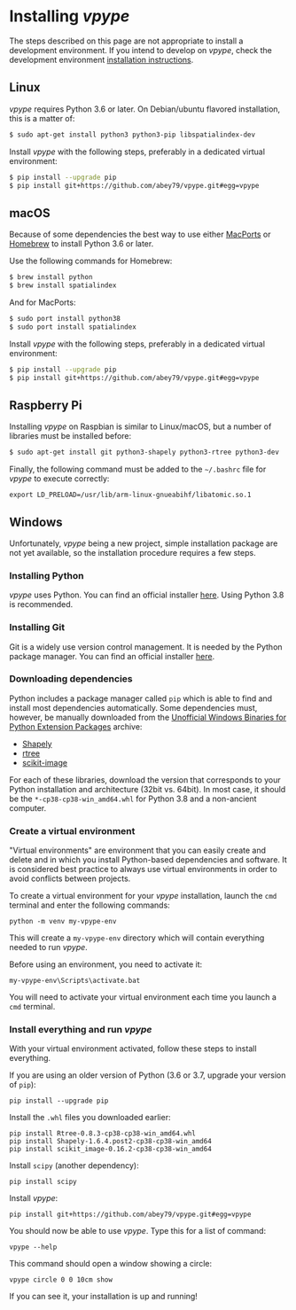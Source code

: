 # Installing _vpype_

The steps described on this page are not appropriate to install a development environment. If you intend to develop
on _vpype_, check the development environment [installation instructions](README.md#development-environment).

## Linux

_vpype_ requires Python 3.6 or later. On Debian/ubuntu flavored installation, this is a matter of:

```bash
$ sudo apt-get install python3 python3-pip libspatialindex-dev
```

Install _vpype_ with the following steps, preferably in a dedicated virtual environment:

```bash
$ pip install --upgrade pip
$ pip install git+https://github.com/abey79/vpype.git#egg=vpype
```


## macOS

Because of some dependencies the best way to use either [MacPorts](https://www.macports.org) or
[Homebrew](https://brew.sh) to install Python 3.6 or later.

Use the following commands for Homebrew:

```bash
$ brew install python
$ brew install spatialindex
```

And for MacPorts:

```bash
$ sudo port install python38
$ sudo port install spatialindex
```

Install _vpype_ with the following steps, preferably in a dedicated virtual environment:

```bash
$ pip install --upgrade pip
$ pip install git+https://github.com/abey79/vpype.git#egg=vpype
```


## Raspberry Pi

Installing _vpype_ on Raspbian is similar to Linux/macOS, but a number of libraries must be installed before:

```bash
$ sudo apt-get install git python3-shapely python3-rtree python3-dev
```

Finally, the following command must be added to the `~/.bashrc` file for _vpype_ to execute correctly:

```
export LD_PRELOAD=/usr/lib/arm-linux-gnueabihf/libatomic.so.1
```


## Windows

Unfortunately, _vpype_ being a new project, simple installation package are not yet available, so the installation procedure
requires a few steps.

### Installing Python

_vpype_ uses Python. You can find an official installer [here](https://www.python.org/downloads/windows/). Using Python 3.8
is recommended.

### Installing Git

Git is a widely use version control management. It is needed by the Python package manager. You can find an official
installer [here](https://git-scm.com/download/win).

### Downloading dependencies

Python includes a package manager called `pip` which is able to find and install most dependencies automatically. Some
dependencies must, however, be manually downloaded from the
[Unofficial Windows Binaries for Python Extension Packages](https://www.lfd.uci.edu/~gohlke/pythonlibs/) archive:

- [Shapely](https://www.lfd.uci.edu/~gohlke/pythonlibs/#shapely)
- [rtree](https://www.lfd.uci.edu/~gohlke/pythonlibs/#rtree)
- [scikit-image](https://www.lfd.uci.edu/~gohlke/pythonlibs/#scikit-image)

For each of these libraries, download the version that corresponds to your Python installation and architecture
(32bit vs. 64bit). In most case, it should be the `*‑cp38‑cp38‑win_amd64.whl` for Python 3.8 and a non-ancient computer.

### Create a virtual environment

"Virtual environments" are environment that you can easily create and delete and in which you install Python-based 
dependencies and software.
It is considered best practice to always use virtual environments in order to avoid conflicts between projects.

To create a virtual environment for your _vpype_ installation, launch the `cmd` terminal and enter the following commands:

```
python -m venv my-vpype-env
```

This will create a `my-vpype-env` directory which will contain everything needed to run _vpype_.

Before using an environment, you need to activate it:

```
my-vpype-env\Scripts\activate.bat
```

You will need to activate your virtual environment each time you launch a `cmd` terminal.

### Install everything and run _vpype_

With your virtual environment activated, follow these steps to install everything.

If you are using an older version of Python (3.6 or 3.7, upgrade your version of `pip`):

```
pip install --upgrade pip
```

Install the `.whl` files you downloaded earlier:

```
pip install Rtree-0.8.3-cp38-cp38-win_amd64.whl
pip install Shapely-1.6.4.post2-cp38-cp38-win_amd64
pip install scikit_image-0.16.2-cp38-cp38-win_amd64
```

Install `scipy` (another dependency):

```
pip install scipy
```

Install _vpype_:

```
pip install git+https://github.com/abey79/vpype.git#egg=vpype
```

You should now be able to use _vpype_. Type this for a list of command:

```
vpype --help
```

This command should open a window showing a circle:


```
vpype circle 0 0 10cm show
```

If you can see it, your installation is up and running!
